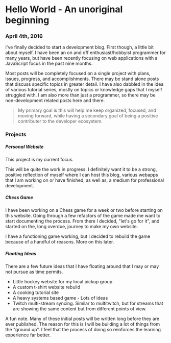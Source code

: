 # Hello World - An unoriginal beginning

### April 4th, 2016

I've finally decided to start a development blog. First though, a little bit about myself. I have been an on and off enthusiast/hobbyist programmer for many years, but have been recently focusing on web applications with a JavaScript focus in the past nine months. 

Most posts will be completely focused on a single project with plans, issues, progress, and accomplishments. There may be stand alone posts that discuss specific topics in greater detail. I have also dabbled in the idea of various tutorial series, mostly on topics or knowledge gaps that I myself struggled with. I am also more than just a programmer, so there may be non-development related posts here and there.

> My primary goal is this will help me keep organized, focused, and moving forward, while having a secondary goal of being a positive contributer to the developer ecosystem. 

### Projects

##### Personal Website

This project is my current focus.

This will be quite the work in progress. I definitely want it to be a strong, positive reflection of myself where I can host this blog, various webapps that I am working on or have finished, as well as, a medium for professional development. 

##### Chess Game

I have been working on a Chess game for a week or two before starting on this website. Going through a few refactors of the game made me want to start documenting the process. From there I decided, "let's go for it", and started on the, long overdue, journey to make my own website. 

I have a functioning game working, but I decided to rebuild the game because of a handful of reasons. More on this later.

##### Floating Ideas

There are a few future ideas that I have floating around that I may or may not pursue as time permits.
- Little hockey website for my local pickup group
- A custom t-shirt website rebuild  
- A cooking tutorial site
- A heavy systems based game - Lots of ideas
- Twitch multi-stream syncing. Similar to multitwitch, but for streams that are showing the same content but from different points of view.

A fun note. Many of these initial posts will be written long before they are ever published. The reason for this is I will be building a lot of things from the "ground up". I feel that the process of doing so reinforces the learning experience far better. 

